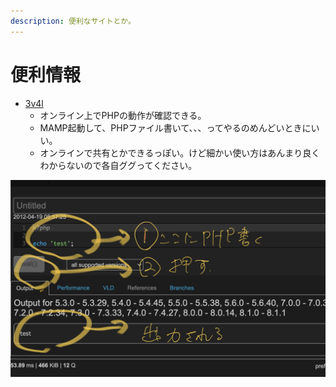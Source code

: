 ```yaml
---
description: 便利なサイトとか。
---
```


# 便利情報

* [3v4l](https://3v4l.org)
  * オンライン上でPHPの動作が確認できる。
  * MAMP起動して、PHPファイル書いて、、、ってやるのめんどいときにいい。
  * オンラインで共有とかできるっぽい。けど細かい使い方はあんまり良くわからないので各自ググってください。

![](<.gitbook/assets/スクリーンショット 2022-01-17 17.02.53.png>)
